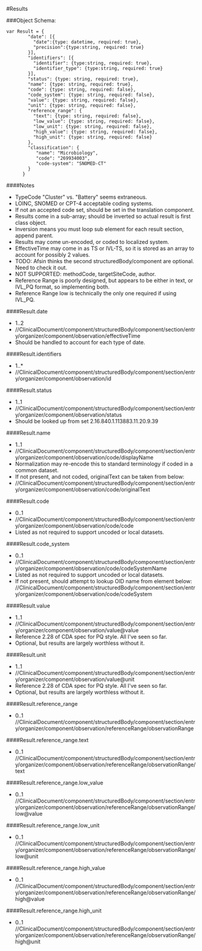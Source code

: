 #Results

###Object Schema:
```
var Result = {
        "date": [{
          "date":{type: datetime, required: true},
          "precision":{type:string, required: true}
        }],
        "identifiers": [{
          "identifier": {type:string, required: true},
          "identifier_type": {type:string, required: true}
        }],
        "status": {type: string, required: true},
        "name": {type: string, required: true},
        "code": {type: string, required: false},
        "code_system": {type: string, required: false},
        "value": {type: string, required: false},
        "unit": {type: string, required: false},
        "reference_range": {
          "text": {type: string, required: false},
          "low_value": {type: string, required: false},
          "low_unit": {type: string, required: false},
          "high_value": {type: string, required: false},
          "high_unit": {type: string, required: false}
        },
        "classification": {
           "name": "Microbiology",
           "code": "269934003",
           "code-system": "SNOMED-CT"
        }
      }
```

####Notes
- TypeCode "Cluster" vs. "Battery" seems extraneous.
- LOINC, SNOMED or CPT-4 acceptable coding systems.
- If not an accepted code set, should be set in the translation component.
- Results come in a sub-array; should be inverted so actual result is first class object.
- Inversion means you must loop sub element for each result section, append parent.
- Results may come un-encoded, or coded to localized system.
- EffectiveTime may come in as TS or IVL-TS, so it is stored as an array to account for possibly 2 values.
- TODO:  Afsin thinks the second structuredBody/component are optional.  Need to check it out.
- NOT SUPPORTED:  methodCode, targetSiteCode, author.
- Reference Range is poorly designed, but appears to be either in text, or IVL_PQ format, so implementing both.
- Reference Range low is technically the only one required if using IVL_PQ.

####Result.date
- 1..2
- //ClinicalDocument/component/structuredBody/component/section/entry/organizer/component/observation/effectiveTime
- Should be handled to account for each type of date.

####Result.identifiers
- 1..*
- //ClinicalDocument/component/structuredBody/component/section/entry/organizer/component/observation/id

####Result.status
- 1..1
- //ClinicalDocument/component/structuredBody/component/section/entry/organizer/component/observation/status
- Should be looked up from set 2.16.840.1.113883.11.20.9.39

####Result.name
- 1..1
- //ClinicalDocument/component/structuredBody/component/section/entry/organizer/component/observation/code/displayName
- Normalization may re-encode this to standard terminology if coded in a common dataset.
- If not present, and not coded, originalText can be taken from below:
- //ClinicalDocument/component/structuredBody/component/section/entry/organizer/component/observation/code/originalText

####Result.code
- 0..1
- //ClinicalDocument/component/structuredBody/component/section/entry/organizer/component/observation/code/code
- Listed as not required to support uncoded or local datasets.

####Result.code_system
- 0..1
- //ClinicalDocument/component/structuredBody/component/section/entry/organizer/component/observation/code/codeSystemName
- Listed as not required to support uncoded or local datasets.
- If not present, should attempt to lookup OID name from element below:
//ClinicalDocument/component/structuredBody/component/section/entry/organizer/component/observation/code/codeSystem

####Result.value
- 1..1
- //ClinicalDocument/component/structuredBody/component/section/entry/organizer/component/observation/value@value
- Reference 2.28 of CDA spec for PQ style.  All I've seen so far.
- Optional, but results are largely worthless without it.

####Result.unit
- 1..1
- //ClinicalDocument/component/structuredBody/component/section/entry/organizer/component/observation/value@unit
- Reference 2.28 of CDA spec for PQ style.  All I've seen so far.
- Optional, but results are largely worthless without it.

####Result.reference_range
- 0..1
//ClinicalDocument/component/structuredBody/component/section/entry/organizer/component/observation/referenceRange/observationRange

####Result.reference_range.text
- 0..1
//ClinicalDocument/component/structuredBody/component/section/entry/organizer/component/observation/referenceRange/observationRange/text

####Result.reference_range.low_value
- 0..1
//ClinicalDocument/component/structuredBody/component/section/entry/organizer/component/observation/referenceRange/observationRange/low@value

####Result.reference_range.low_unit
- 0..1
//ClinicalDocument/component/structuredBody/component/section/entry/organizer/component/observation/referenceRange/observationRange/low@unit

####Result.reference_range.high_value
- 0..1
//ClinicalDocument/component/structuredBody/component/section/entry/organizer/component/observation/referenceRange/observationRange/high@value

####Result.reference_range.high_unit
- 0..1
//ClinicalDocument/component/structuredBody/component/section/entry/organizer/component/observation/referenceRange/observationRange/high@unit



